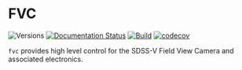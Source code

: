 # FVC

![Versions](https://img.shields.io/badge/python->3.9-blue)
[![Documentation Status](https://readthedocs.org/projects/sdss-fvc/badge/?version=latest)](https://sdss-fvc.readthedocs.io/en/latest/?badge=latest)
[![Build](https://img.shields.io/github/workflow/status/sdss/fvc/Test)](https://github.com/sdss/fvc/actions)
[![codecov](https://codecov.io/gh/sdss/fvc/branch/main/graph/badge.svg)](https://codecov.io/gh/sdss/fvc)

`fvc` provides high level control for the SDSS-V Field View Camera and associated electronics.
